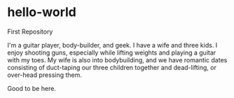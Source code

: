 # hello-world
First Repository

I'm a guitar player, body-builder, and geek. I have a wife and three kids. I enjoy shooting guns, especially while lifting weights and playing a guitar with my toes. My wife is also into bodybuilding, and we have romantic dates consisting of duct-taping our three children together and dead-lifting, or over-head pressing them. 

Good to be here.
